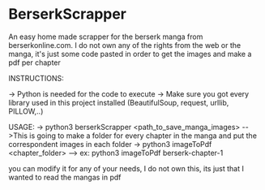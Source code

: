 # BerserkScrapper
An easy home made scrapper for the berserk manga from berserkonline.com. I do not own any of the rights from the web or the manga, it's just some code pasted in order to get the images and make a pdf per chapter

INSTRUCTIONS:

-> Python is needed for the code to execute
-> Make sure you got every library used in this project installed (BeautifulSoup, request, urllib, PILLOW,..)

USAGE:
-> python3 berserkScrapper <path_to_save_manga_images>
  -->This is going to make a folder for every chapter in the manga and put the correspondent images in each folder
-> python3 imageToPdf <chapter_folder> 
  --> ex: python3 imageToPdf berserk-chapter-1
  
you can modify it for any of your needs, I do not own this, its just that I wanted to read the mangas in pdf

